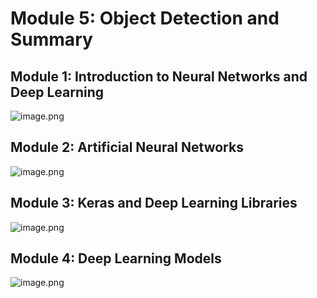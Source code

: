

# Module 5: Object Detection and Summary
## Module 1: Introduction to Neural Networks and Deep Learning
![image.png](https://prod-files-secure.s3.us-west-2.amazonaws.com/03e82b26-cccb-4906-bb56-adabcbdc0655/a8d40bcb-c482-4026-8872-311e16b2dc63/image.png?X-Amz-Algorithm=AWS4-HMAC-SHA256&X-Amz-Content-Sha256=UNSIGNED-PAYLOAD&X-Amz-Credential=ASIAZI2LB466Y3EBEYXL%2F20250208%2Fus-west-2%2Fs3%2Faws4_request&X-Amz-Date=20250208T111102Z&X-Amz-Expires=3600&X-Amz-Security-Token=IQoJb3JpZ2luX2VjEHAaCXVzLXdlc3QtMiJHMEUCIH5%2F7kFsLrY1SuqBYdprO9dGBRwJ8tZwVdDRKxW0f9hCAiEA%2BExk3gTZTQQ1%2Bjb7tngI2lDj1eoi3l1Dk2Vg3%2BehUqkqiAQIif%2F%2F%2F%2F%2F%2F%2F%2F%2F%2FARAAGgw2Mzc0MjMxODM4MDUiDBDEgNphz2YVEC4UOircA67x8wCaSs213uQmrCI6S2FmMHUa8z54Jq3qVPIRnffSEQvlmY3caY%2FuBtANZWHnLE6vMAeB5LeJTIU5YjBP2Xv4V1LfUuypaQ%2Bd5Tw9lpuUuvMx%2Ba3usqocczpntXk6oTWvp%2BNU%2FN8Cq0T4wCvqi7tMkmcUG4bLWsyX5OBmO5J1z%2BLKgzSlUWCDFpG007Y2P2Mf18gb1vepEgHAzNeuZWg3sDkM32pGt6spkEuIJgT5lweiaRPQaC4V5iRZ0zDTxM%2BN%2FCo9iBPnGcdT7KDhQBhwQAkUj3HFfXDsUNIiyCjYsViiecaWvQtxvwUDqrNZIfYCOixHhxT3DY6LZ7QxDsYULblkwM0GYapeVOUe1qsHPoqnJYwon8PCCdphgTahQ17jR2m74a6EJWjyBIBmhaSUhtjAdr%2B6Cvn3zR3v%2BTfOSuc2d6jACpEAaOwZH%2BjYQOlswP3r95HMAy%2FWfxtNtHGvgUeK4Vi9kRvYWrgNrzW6G7kIKEfvQ%2Bm1TVMOFHW1j%2BM%2BGsJN5M1p7UOskswAveQMvvQvHvVyLe6BKgOpCZeT87QinIkqP6aeD6kVMnU%2BnrOwG80fskxuoTGQpkt%2Fqz3F6EkI691k5afVrM4JZ7vLOrX4MvuHcDKWgJQcMPWNnL0GOqUBRpeyQIvHX5A5YafRh8KMVFcVspETGX3rmeT0zvOXGpbeRrE3%2FK4LCR1o7xkqAn1kby%2FgljtENCpmU%2BdqgQv2H1nZRdS0K9c%2FeugnI7joRmCAygKK1RCeylW9Et%2BTM6GBB6zAgjbjXYJyHzCe%2B9uUk6nyRvZBTkXVfTiVEkjeUjrmF8YOMhyHyaTz7HFoPQSso0F0eyJ4FbOkwdTNt1fW8lIs%2Bujj&X-Amz-Signature=515ac5ce9b544ea53c6e66e68ffd72a20a9b98cbf547495473416ba833e797c2&X-Amz-SignedHeaders=host&x-id=GetObject)
## Module 2: Artificial Neural Networks
![image.png](https://prod-files-secure.s3.us-west-2.amazonaws.com/03e82b26-cccb-4906-bb56-adabcbdc0655/5157ca89-62da-41d9-a98f-6432b71047a9/image.png?X-Amz-Algorithm=AWS4-HMAC-SHA256&X-Amz-Content-Sha256=UNSIGNED-PAYLOAD&X-Amz-Credential=ASIAZI2LB466Y3EBEYXL%2F20250208%2Fus-west-2%2Fs3%2Faws4_request&X-Amz-Date=20250208T111102Z&X-Amz-Expires=3600&X-Amz-Security-Token=IQoJb3JpZ2luX2VjEHAaCXVzLXdlc3QtMiJHMEUCIH5%2F7kFsLrY1SuqBYdprO9dGBRwJ8tZwVdDRKxW0f9hCAiEA%2BExk3gTZTQQ1%2Bjb7tngI2lDj1eoi3l1Dk2Vg3%2BehUqkqiAQIif%2F%2F%2F%2F%2F%2F%2F%2F%2F%2FARAAGgw2Mzc0MjMxODM4MDUiDBDEgNphz2YVEC4UOircA67x8wCaSs213uQmrCI6S2FmMHUa8z54Jq3qVPIRnffSEQvlmY3caY%2FuBtANZWHnLE6vMAeB5LeJTIU5YjBP2Xv4V1LfUuypaQ%2Bd5Tw9lpuUuvMx%2Ba3usqocczpntXk6oTWvp%2BNU%2FN8Cq0T4wCvqi7tMkmcUG4bLWsyX5OBmO5J1z%2BLKgzSlUWCDFpG007Y2P2Mf18gb1vepEgHAzNeuZWg3sDkM32pGt6spkEuIJgT5lweiaRPQaC4V5iRZ0zDTxM%2BN%2FCo9iBPnGcdT7KDhQBhwQAkUj3HFfXDsUNIiyCjYsViiecaWvQtxvwUDqrNZIfYCOixHhxT3DY6LZ7QxDsYULblkwM0GYapeVOUe1qsHPoqnJYwon8PCCdphgTahQ17jR2m74a6EJWjyBIBmhaSUhtjAdr%2B6Cvn3zR3v%2BTfOSuc2d6jACpEAaOwZH%2BjYQOlswP3r95HMAy%2FWfxtNtHGvgUeK4Vi9kRvYWrgNrzW6G7kIKEfvQ%2Bm1TVMOFHW1j%2BM%2BGsJN5M1p7UOskswAveQMvvQvHvVyLe6BKgOpCZeT87QinIkqP6aeD6kVMnU%2BnrOwG80fskxuoTGQpkt%2Fqz3F6EkI691k5afVrM4JZ7vLOrX4MvuHcDKWgJQcMPWNnL0GOqUBRpeyQIvHX5A5YafRh8KMVFcVspETGX3rmeT0zvOXGpbeRrE3%2FK4LCR1o7xkqAn1kby%2FgljtENCpmU%2BdqgQv2H1nZRdS0K9c%2FeugnI7joRmCAygKK1RCeylW9Et%2BTM6GBB6zAgjbjXYJyHzCe%2B9uUk6nyRvZBTkXVfTiVEkjeUjrmF8YOMhyHyaTz7HFoPQSso0F0eyJ4FbOkwdTNt1fW8lIs%2Bujj&X-Amz-Signature=2b82cefb79c4558fac44131cdf4a70596da4e2829c689b2697cdda3a98a263d3&X-Amz-SignedHeaders=host&x-id=GetObject)
## Module 3: Keras and Deep Learning Libraries
![image.png](https://prod-files-secure.s3.us-west-2.amazonaws.com/03e82b26-cccb-4906-bb56-adabcbdc0655/5089ce50-05f1-470d-ad42-42503bf1df5f/image.png?X-Amz-Algorithm=AWS4-HMAC-SHA256&X-Amz-Content-Sha256=UNSIGNED-PAYLOAD&X-Amz-Credential=ASIAZI2LB466Y3EBEYXL%2F20250208%2Fus-west-2%2Fs3%2Faws4_request&X-Amz-Date=20250208T111102Z&X-Amz-Expires=3600&X-Amz-Security-Token=IQoJb3JpZ2luX2VjEHAaCXVzLXdlc3QtMiJHMEUCIH5%2F7kFsLrY1SuqBYdprO9dGBRwJ8tZwVdDRKxW0f9hCAiEA%2BExk3gTZTQQ1%2Bjb7tngI2lDj1eoi3l1Dk2Vg3%2BehUqkqiAQIif%2F%2F%2F%2F%2F%2F%2F%2F%2F%2FARAAGgw2Mzc0MjMxODM4MDUiDBDEgNphz2YVEC4UOircA67x8wCaSs213uQmrCI6S2FmMHUa8z54Jq3qVPIRnffSEQvlmY3caY%2FuBtANZWHnLE6vMAeB5LeJTIU5YjBP2Xv4V1LfUuypaQ%2Bd5Tw9lpuUuvMx%2Ba3usqocczpntXk6oTWvp%2BNU%2FN8Cq0T4wCvqi7tMkmcUG4bLWsyX5OBmO5J1z%2BLKgzSlUWCDFpG007Y2P2Mf18gb1vepEgHAzNeuZWg3sDkM32pGt6spkEuIJgT5lweiaRPQaC4V5iRZ0zDTxM%2BN%2FCo9iBPnGcdT7KDhQBhwQAkUj3HFfXDsUNIiyCjYsViiecaWvQtxvwUDqrNZIfYCOixHhxT3DY6LZ7QxDsYULblkwM0GYapeVOUe1qsHPoqnJYwon8PCCdphgTahQ17jR2m74a6EJWjyBIBmhaSUhtjAdr%2B6Cvn3zR3v%2BTfOSuc2d6jACpEAaOwZH%2BjYQOlswP3r95HMAy%2FWfxtNtHGvgUeK4Vi9kRvYWrgNrzW6G7kIKEfvQ%2Bm1TVMOFHW1j%2BM%2BGsJN5M1p7UOskswAveQMvvQvHvVyLe6BKgOpCZeT87QinIkqP6aeD6kVMnU%2BnrOwG80fskxuoTGQpkt%2Fqz3F6EkI691k5afVrM4JZ7vLOrX4MvuHcDKWgJQcMPWNnL0GOqUBRpeyQIvHX5A5YafRh8KMVFcVspETGX3rmeT0zvOXGpbeRrE3%2FK4LCR1o7xkqAn1kby%2FgljtENCpmU%2BdqgQv2H1nZRdS0K9c%2FeugnI7joRmCAygKK1RCeylW9Et%2BTM6GBB6zAgjbjXYJyHzCe%2B9uUk6nyRvZBTkXVfTiVEkjeUjrmF8YOMhyHyaTz7HFoPQSso0F0eyJ4FbOkwdTNt1fW8lIs%2Bujj&X-Amz-Signature=eedb46f4bbe768679159b425fd54b67c63e924c9d6bbc6ab7c9d7abe99453283&X-Amz-SignedHeaders=host&x-id=GetObject)
## Module 4: Deep Learning Models
![image.png](https://prod-files-secure.s3.us-west-2.amazonaws.com/03e82b26-cccb-4906-bb56-adabcbdc0655/4e22fcb0-cfbc-4d28-b961-b9b8fde071f0/image.png?X-Amz-Algorithm=AWS4-HMAC-SHA256&X-Amz-Content-Sha256=UNSIGNED-PAYLOAD&X-Amz-Credential=ASIAZI2LB466Y3EBEYXL%2F20250208%2Fus-west-2%2Fs3%2Faws4_request&X-Amz-Date=20250208T111102Z&X-Amz-Expires=3600&X-Amz-Security-Token=IQoJb3JpZ2luX2VjEHAaCXVzLXdlc3QtMiJHMEUCIH5%2F7kFsLrY1SuqBYdprO9dGBRwJ8tZwVdDRKxW0f9hCAiEA%2BExk3gTZTQQ1%2Bjb7tngI2lDj1eoi3l1Dk2Vg3%2BehUqkqiAQIif%2F%2F%2F%2F%2F%2F%2F%2F%2F%2FARAAGgw2Mzc0MjMxODM4MDUiDBDEgNphz2YVEC4UOircA67x8wCaSs213uQmrCI6S2FmMHUa8z54Jq3qVPIRnffSEQvlmY3caY%2FuBtANZWHnLE6vMAeB5LeJTIU5YjBP2Xv4V1LfUuypaQ%2Bd5Tw9lpuUuvMx%2Ba3usqocczpntXk6oTWvp%2BNU%2FN8Cq0T4wCvqi7tMkmcUG4bLWsyX5OBmO5J1z%2BLKgzSlUWCDFpG007Y2P2Mf18gb1vepEgHAzNeuZWg3sDkM32pGt6spkEuIJgT5lweiaRPQaC4V5iRZ0zDTxM%2BN%2FCo9iBPnGcdT7KDhQBhwQAkUj3HFfXDsUNIiyCjYsViiecaWvQtxvwUDqrNZIfYCOixHhxT3DY6LZ7QxDsYULblkwM0GYapeVOUe1qsHPoqnJYwon8PCCdphgTahQ17jR2m74a6EJWjyBIBmhaSUhtjAdr%2B6Cvn3zR3v%2BTfOSuc2d6jACpEAaOwZH%2BjYQOlswP3r95HMAy%2FWfxtNtHGvgUeK4Vi9kRvYWrgNrzW6G7kIKEfvQ%2Bm1TVMOFHW1j%2BM%2BGsJN5M1p7UOskswAveQMvvQvHvVyLe6BKgOpCZeT87QinIkqP6aeD6kVMnU%2BnrOwG80fskxuoTGQpkt%2Fqz3F6EkI691k5afVrM4JZ7vLOrX4MvuHcDKWgJQcMPWNnL0GOqUBRpeyQIvHX5A5YafRh8KMVFcVspETGX3rmeT0zvOXGpbeRrE3%2FK4LCR1o7xkqAn1kby%2FgljtENCpmU%2BdqgQv2H1nZRdS0K9c%2FeugnI7joRmCAygKK1RCeylW9Et%2BTM6GBB6zAgjbjXYJyHzCe%2B9uUk6nyRvZBTkXVfTiVEkjeUjrmF8YOMhyHyaTz7HFoPQSso0F0eyJ4FbOkwdTNt1fW8lIs%2Bujj&X-Amz-Signature=3a009a6374331172f94a259442e2a26b4e6e349c4e698dbc7aa0965d106ea008&X-Amz-SignedHeaders=host&x-id=GetObject)